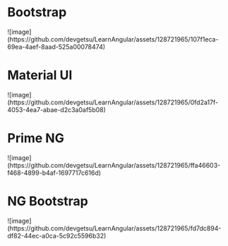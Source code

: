 <h1>Bootstrap</h1>
![image](https://github.com/devgetsu/LearnAngular/assets/128721965/107f1eca-69ea-4aef-8aad-525a00078474)
<h1>Material UI</h1>
![image](https://github.com/devgetsu/LearnAngular/assets/128721965/0fd2a17f-4053-4ea7-abae-d2c3a0af5b08)
<h1>Prime NG</h1>
![image](https://github.com/devgetsu/LearnAngular/assets/128721965/ffa46603-f468-4899-b4af-1697717c616d)
<h1>NG Bootstrap</h1>
![image](https://github.com/devgetsu/LearnAngular/assets/128721965/fd7dc894-df82-44ec-a0ca-5c92c5596b32)
